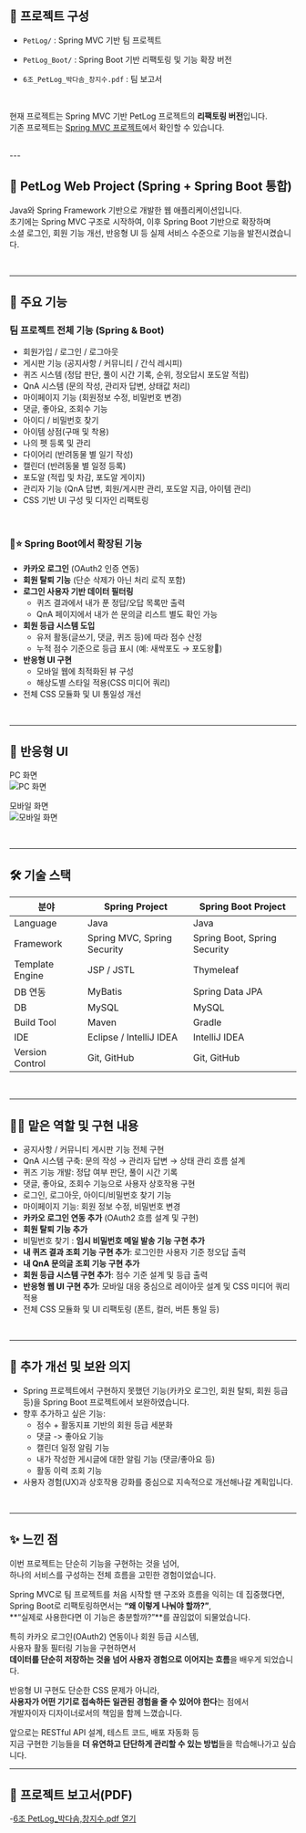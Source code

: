 ## 📁 프로젝트 구성

- `PetLog/` : Spring MVC 기반 팀 프로젝트
- `PetLog_Boot/` : Spring Boot 기반 리팩토링 및 기능 확장 버전
- `6조_PetLog_박다솜_창지수.pdf` : 팀 보고서

  <br>

현재 프로젝트는 Spring MVC 기반 PetLog 프로젝트의 **리팩토링 버전**입니다.  
기존 프로젝트는 [Spring MVC 프로젝트](https://github.com/jisu-chang/spring-project)에서 확인할 수 있습니다.

<br>
---

## 🐶 PetLog Web Project (Spring + Spring Boot 통합)

Java와 Spring Framework 기반으로 개발한 웹 애플리케이션입니다.  
초기에는 Spring MVC 구조로 시작하여, 이후 Spring Boot 기반으로 확장하며  
소셜 로그인, 회원 기능 개선, 반응형 UI 등 실제 서비스 수준으로 기능을 발전시켰습니다.

<br>

---


## 📌 주요 기능

### 팀 프로젝트 전체 기능 (Spring & Boot)
- 회원가입 / 로그인 / 로그아웃
- 게시판 기능 (공지사항 / 커뮤니티 / 간식 레시피)
- 퀴즈 시스템 (정답 판단, 풀이 시간 기록, 순위, 정오답시 포도알 적립)
- QnA 시스템 (문의 작성, 관리자 답변, 상태값 처리)
- 마이페이지 기능 (회원정보 수정, 비밀번호 변경)
- 댓글, 좋아요, 조회수 기능
- 아이디 / 비밀번호 찾기
- 아이템 상점(구매 및 착용)
- 나의 펫 등록 및 관리
- 다이어리 (반려동물 별 일기 작성)
- 캘린더 (반려동물 별 일정 등록)
- 포도알 (적립 및 차감, 포도알 게이지)
- 관리자 기능 (QnA 답변, 회원/게시판 관리, 포도알 지급, 아이템 관리)
- CSS 기반 UI 구성 및 디자인 리팩토링
<br>

### 💫⭐ Spring Boot에서 확장된 기능
- **카카오 로그인** (OAuth2 인증 연동)
- **회원 탈퇴 기능** (단순 삭제가 아닌 처리 로직 포함)
- **로그인 사용자 기반 데이터 필터링**
  - 퀴즈 결과에서 내가 푼 정답/오답 목록만 출력
  - QnA 페이지에서 내가 쓴 문의글 리스트 별도 확인 가능
- **회원 등급 시스템 도입**
  - 유저 활동(글쓰기, 댓글, 퀴즈 등)에 따라 점수 산정
  - 누적 점수 기준으로 등급 표시 (예: 새싹포도 → 포도왕👑)
- **반응형 UI 구현**
  - 모바일 웹에 최적화된 뷰 구성
  - 해상도별 스타일 적용(CSS 미디어 쿼리)
- 전체 CSS 모듈화 및 UI 통일성 개선
<br>

---


## 📱 반응형 UI
PC 화면  
![PC 화면](./assets/pc.png)

모바일 화면  
![모바일 화면](./assets/mobile.png)

<br>

---


## 🛠 기술 스택

| 분야              | Spring Project                     | Spring Boot Project              |
|-------------------|------------------------------------|----------------------------------|
| Language          | Java                               | Java                             |
| Framework         | Spring MVC, Spring Security        | Spring Boot, Spring Security     |
| Template Engine   | JSP / JSTL                         | Thymeleaf                        |
| DB 연동           | MyBatis                            | Spring Data JPA                  |
| DB                | MySQL                              | MySQL                            |
| Build Tool        | Maven                              | Gradle                           |
| IDE               | Eclipse / IntelliJ IDEA            | IntelliJ IDEA                    |
| Version Control   | Git, GitHub                        | Git, GitHub                      |
<br>

---


## 🙋‍♀️ 맡은 역할 및 구현 내용

- 공지사항 / 커뮤니티 게시판 기능 전체 구현
- QnA 시스템 구축: 문의 작성 → 관리자 답변 → 상태 관리 흐름 설계
- 퀴즈 기능 개발: 정답 여부 판단, 풀이 시간 기록
- 댓글, 좋아요, 조회수 기능으로 사용자 상호작용 구현
- 로그인, 로그아웃, 아이디/비밀번호 찾기 기능
- 마이페이지 기능: 회원 정보 수정, 비밀번호 변경
- **카카오 로그인 연동 추가** (OAuth2 흐름 설계 및 구현)
- **회원 탈퇴 기능 추가**
- 비밀번호 찾기 : **임시 비밀번호 메일 발송 기능 구현 추가**
- **내 퀴즈 결과 조회 기능 구현 추가**: 로그인한 사용자 기준 정오답 출력
- **내 QnA 문의글 조회 기능 구현 추가**
- **회원 등급 시스템 구현 추가**: 점수 기준 설계 및 등급 출력
- **반응형 웹 UI 구현 추가**: 모바일 대응 중심으로 레이아웃 설계 및 CSS 미디어 쿼리 적용
- 전체 CSS 모듈화 및 UI 리팩토링 (폰트, 컬러, 버튼 통일 등)

<br>

---


## 🎯 추가 개선 및 보완 의지

- Spring 프로젝트에서 구현하지 못했던 기능(카카오 로그인, 회원 탈퇴, 회원 등급 등)을 Spring Boot 프로젝트에서 보완하였습니다.
- 향후 추가하고 싶은 기능:
  - 점수 + 활동지표 기반의 회원 등급 세분화
  - 댓글 -> 좋아요 기능
  - 캘린더 일정 알림 기능
  - 내가 작성한 게시글에 대한 알림 기능 (댓글/좋아요 등)
  - 활동 이력 조회 기능
- 사용자 경험(UX)과 상호작용 강화를 중심으로 지속적으로 개선해나갈 계획입니다.
<br>

---


## ✨ 느낀 점

이번 프로젝트는 단순히 기능을 구현하는 것을 넘어,  
하나의 서비스를 구성하는 전체 흐름을 고민한 경험이었습니다.  

Spring MVC로 팀 프로젝트를 처음 시작할 땐 구조와 흐름을 익히는 데 집중했다면,  
Spring Boot로 리팩토링하면서는 **“왜 이렇게 나눠야 할까?”**,  
**“실제로 사용한다면 이 기능은 충분할까?”**를 끊임없이 되물었습니다.  

특히 카카오 로그인(OAuth2) 연동이나 회원 등급 시스템,  
사용자 활동 필터링 기능을 구현하면서  
**데이터를 단순히 저장하는 것을 넘어 사용자 경험으로 이어지는 흐름**을 배우게 되었습니다.  

반응형 UI 구현도 단순한 CSS 문제가 아니라,  
**사용자가 어떤 기기로 접속하든 일관된 경험을 줄 수 있어야 한다**는 점에서  
개발자이자 디자이너로서의 책임을 함께 느꼈습니다.

앞으로는 RESTful API 설계, 테스트 코드, 배포 자동화 등  
지금 구현한 기능들을 **더 유연하고 단단하게 관리할 수 있는 방법**들을 학습해나가고 싶습니다.
<br>

---

## 📄 프로젝트 보고서(PDF)

-[6조 PetLog_박다솜,창지수.pdf 열기](./6조%20PetLog_%EB%B0%95%EB%8B%A4%EC%86%9C,%EC%B0%BD%EC%A7%80%EC%88%98.pdf)
